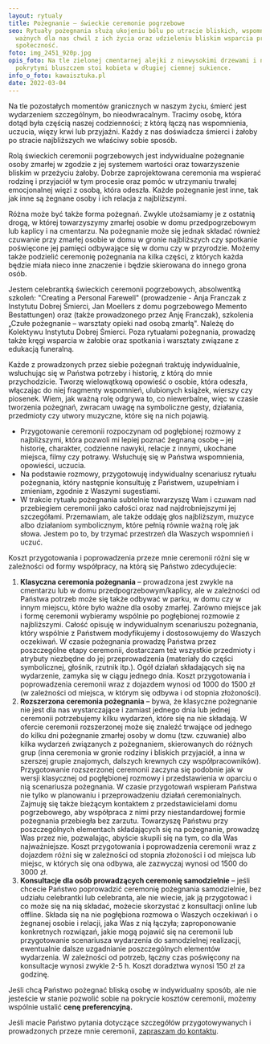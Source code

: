 ```yaml
---
layout: rytualy
title: Pożegnanie – świeckie ceremonie pogrzebowe
seo: Rytuały pożegnania służą ukojeniu bólu po utracie bliskich, wspomnieniu
  ważnych dla nas chwil z ich życia oraz udzieleniu bliskim wsparcia przez całą
  społeczność.
foto: img_2451_920p.jpg
opis_foto: Na tle zielonej cmentarnej alejki z niewysokimi drzewami i nagrobkami
  pokrytymi bluszczem stoi kobieta w długiej ciemnej sukience.
info_o_foto: kawaisztuka.pl
date: 2022-03-04
---
```

Na tle pozostałych momentów granicznych w naszym życiu, śmierć jest wydarzeniem szczególnym, bo nieodwracalnym. Tracimy osobę, która dotąd była częścią naszej codzienności; z którą łączą nas wspomnienia, uczucia, więzy krwi lub przyjaźni. Każdy z nas doświadcza śmierci i żałoby po stracie najbliższych we właściwy sobie sposób.

Rolą świeckich ceremonii pogrzebowych jest indywidualne pożegnanie osoby zmarłej w zgodzie z jej systemem wartości oraz towarzyszenie bliskim w przeżyciu żałoby. Dobrze zaprojektowana ceremonia ma wspierać rodzinę i przyjaciół w tym procesie oraz pomóc w utrzymaniu trwałej emocjonalnej więzi z osobą, która odeszła. Każde pożegnanie jest inne, tak jak inne są żegnane osoby i ich relacja z najbliższymi.

Różna może być także forma pożegnań. Zwykle utożsamiamy je z ostatnią drogą, w której towarzyszymy zmarłej osobie w domu przedpogrzebowym lub kaplicy i na cmentarzu. Na pożegnanie może się jednak składać również czuwanie przy zmarłej osobie w domu w gronie najbliższych czy spotkanie poświęcone jej pamięci odbywające się w domu czy w przyrodzie. Możemy także podzielić ceremonię pożegnania na kilka części, z których każda będzie miała nieco inne znaczenie i będzie skierowana do innego grona osób.

Jestem celebrantką świeckich ceremonii pogrzebowych, absolwentką szkoleń: "Creating a Personal Farewell" (prowadzenie - Anja Franczak z Instytutu Dobrej Śmierci, Jan Moellers z domu pogrzebowego Memento Bestattungen) oraz (także prowadzonego przez Anję Franczak), szkolenia „Czułe pożegnanie – warsztaty opieki nad osobą zmarłą". Należę do Kolektywu Instytutu Dobrej Śmierci. Poza rytuałami pożegnania, prowadzę także kręgi wsparcia w żałobie oraz spotkania i warsztaty związane z edukacją funeralną.

Każde z prowadzonych przez siebie pożegnań traktuję indywidualnie, wsłuchując się w Państwa potrzeby i historię, z którą do mnie przychodzicie. Tworzę wielowątkową opowieść o osobie, która odeszła, włączając do niej fragmenty wspomnień, ulubionych książek, wierszy czy piosenek. Wiem, jak ważną rolę odgrywa to, co niewerbalne, więc w czasie tworzenia pożegnań, zwracam uwagę na symboliczne gesty, działania, przedmioty czy utwory muzyczne, które się na nich pojawią.

* Przygotowanie ceremonii rozpoczynam od pogłębionej rozmowy z najbliższymi, która pozwoli mi lepiej poznać żegnaną osobę – jej historię, charakter, codzienne nawyki, relacje z innymi, ukochane miejsca, filmy czy potrawy. Wsłuchuję się w Państwa wspomnienia, opowieści, uczucia.
* Na podstawie rozmowy, przygotowuję indywidualny scenariusz rytuału pożegnania, który następnie konsultuję z Państwem, uzupełniam i zmieniam, zgodnie z Waszymi sugestiami.
* W trakcie rytuału pożegnania subtelnie towarzyszę Wam i czuwam nad przebiegiem ceremonii jako całości oraz nad najdrobniejszymi jej szczegółami. Przemawiam, ale także oddaję głos najbliższym, muzyce albo działaniom symbolicznym, które pełnią równie ważną rolę jak słowa. Jestem po to, by trzymać przestrzeń dla Waszych wspomnień i uczuć.

Koszt przygotowania i poprowadzenia przeze mnie ceremonii różni się w zależności od formy współpracy, na którą się Państwo zdecydujecie:

1. **Klasyczna ceremonia pożegnania** – prowadzona jest zwykle na cmentarzu lub w domu przedpogrzebowym/kaplicy, ale w zależności od Państwa potrzeb może się także odbywać w parku, w domu czy w innym miejscu, które było ważne dla osoby zmarłej.
   Zarówno miejsce jak i formę ceremonii wybieramy wspólnie po pogłębionej rozmowie z najbliższymi. Całość opisuję w indywidualnym scenariuszu pożegnania, który wspólnie z Państwem modyfikujemy i dostosowujemy do Waszych oczekiwań. W czasie pożegnania prowadzę Państwa przez poszczególne etapy ceremonii, dostarczam też wszystkie przedmioty i atrybuty niezbędne do jej przeprowadzenia (materiały do części symbolicznej, głośnik, rzutnik itp.). Ogół działań składających się na wydarzenie, zamyka się w ciągu jednego dnia.
   Koszt przygotowania i poprowadzenia ceremonii wraz z dojazdem wynosi od 1000 do 1500 zł (w zależności od miejsca, w którym się odbywa i od stopnia złożoności).
2. **Rozszerzona ceremonia pożegnania** – bywa, że klasyczne pożegnanie nie jest dla nas wystarczające i zamiast jednego dnia lub jednej ceremonii potrzebujemy kilku wydarzeń, które się na nie składają. W ofercie ceremonii rozszerzonej może się znaleźć trwające od jednego do kilku dni pożegnanie zmarłej osoby w domu (tzw. czuwanie) albo kilka wydarzeń związanych z pożegnaniem, skierowanych do różnych grup (inna ceremonia w gronie rodziny i bliskich przyjaciół, a inna w szerszej grupie znajomych, dalszych krewnych czy współpracowników).
   Przygotowanie rozszerzonej ceremonii zaczyna się podobnie jak w wersji klasycznej od pogłębionej rozmowy i przedstawienia w oparciu o nią scenariusza pożegnania. W czasie przygotowań wspieram Państwa nie tylko w planowaniu i przeprowadzeniu działań ceremonialnych. Zajmuję się także bieżącym kontaktem z przedstawicielami domu pogrzebowego, aby współpraca z nimi przy niestandardowej formie pożegnania przebiegła bez zarzutu.
   Towarzyszę Państwu przy poszczególnych elementach składających się na pożegnanie, prowadzę Was przez nie, pozwalając, abyście skupili się na tym, co dla Was najważniejsze.
   Koszt przygotowania i poprowadzenia ceremonii wraz z dojazdem różni się w zależności od stopnia złożoności i od miejsca lub miejsc, w których się ona odbywa, ale zazwyczaj wynosi od 1500 do 3000 zł.
3. **Konsultacje dla osób prowadzących ceremonię samodzielnie** – jeśli chcecie Państwo poprowadzić ceremonię pożegnania samodzielnie, bez udziału celebrantki lub celebranta, ale nie wiecie, jak ją przygotować i co może się na nią składać, możecie skorzystać z konsultacji online lub offline. Składa się na nie pogłębiona rozmowa o Waszych oczekiwań i o żegnanej osobie i relacji, jaka Was z nią łączyła; zaproponowanie konkretnych rozwiązań, jakie mogą pojawić się na ceremonii lub przygotowanie scenariusza wydarzenia do samodzielnej realizacji, ewentualnie dalsze uzgadnianie poszczególnych elementów wydarzenia. W zależności od potrzeb, łączny czas poświęcony na konsultacje wynosi zwykle 2-5 h. Koszt doradztwa wynosi 150 zł za godzinę.

Jeśli chcą Państwo pożegnać bliską osobę w indywidualny sposób, ale nie jesteście w stanie pozwolić sobie na pokrycie kosztów ceremonii, możemy wspólnie ustalić **cenę preferencyjną.** 

Jeśli macie Państwo pytania dotyczące szczegółów przygotowywanych i prowadzonych przeze mnie ceremonii, [zapraszam do kontaktu](https://www.naprogu.pl/kontakt/).